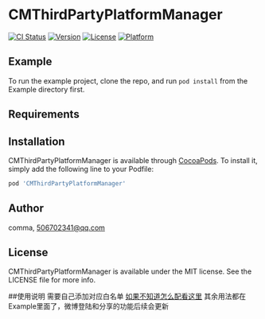 # CMThirdPartyPlatformManager

[![CI Status](http://img.shields.io/travis/comma/CMThirdPartyPlatformManager.svg?style=flat)](https://travis-ci.org/comma/CMThirdPartyPlatformManager)
[![Version](https://img.shields.io/cocoapods/v/CMThirdPartyPlatformManager.svg?style=flat)](http://cocoapods.org/pods/CMThirdPartyPlatformManager)
[![License](https://img.shields.io/cocoapods/l/CMThirdPartyPlatformManager.svg?style=flat)](http://cocoapods.org/pods/CMThirdPartyPlatformManager)
[![Platform](https://img.shields.io/cocoapods/p/CMThirdPartyPlatformManager.svg?style=flat)](http://cocoapods.org/pods/CMThirdPartyPlatformManager)

## Example

To run the example project, clone the repo, and run `pod install` from the Example directory first.

## Requirements

## Installation

CMThirdPartyPlatformManager is available through [CocoaPods](http://cocoapods.org). To install
it, simply add the following line to your Podfile:

```ruby
pod 'CMThirdPartyPlatformManager'
```

## Author

comma, 506702341@qq.com

## License

CMThirdPartyPlatformManager is available under the MIT license. See the LICENSE file for more info.

##使用说明
需要自己添加对应白名单 [如果不知道怎么配看这里](https://www.jianshu.com/p/f974f4cbba18)
其余用法都在Example里面了，微博登陆和分享的功能后续会更新
